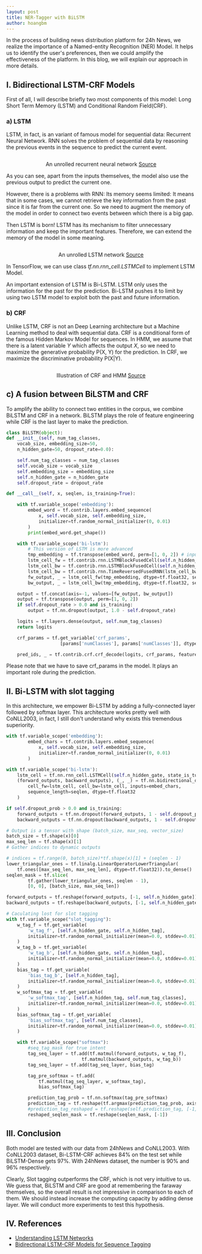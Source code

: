 ```yaml
---
layout: post
title: NER-Tagger with BiLSTM
author: hoangbm
---
```

In the process of building news distribution platform for 24h News, we realize the importance of a Named-entity Recognition (NER) Model. It helps us to identify the user's preferences, then we could amplify the effectiveness of the platform. In this blog, we will explain our approach in more details.  

## I. Bidirectional LSTM-CRF Models

First of all, I will describe briefly two most components of this model: Long Short Term Memory (LSTM) and Conditional Random Field(CRF).

### a) LSTM

LSTM, in fact, is an variant of famous model for sequential data: Recurrent Neural Network. RNN solves the problem of sequential data by reasoning the previous events in the sequence to predict the current event.

<p align="center">
 <img src="/images/ner-lstm/RNN-unrolled.png" alt="" align="middle">
 <div align="center">An unrolled recurrent neural network <a href="https://colah.github.io/posts/2015-08-Understanding-LSTMs/img/RNN-unrolled.png">Source</a></div>
</p>  

As you can see, apart from the inputs themselves, the model also use the previous output to predict the current one.

However, there is a problems with RNN: Its memory seems limited: It means that in some cases, we cannot retrieve the key information from the past since it is far from the current one. So we need to augment the memory of the model in order to connect two events between which there is a big gap.

Then LSTM is born! LSTM has its mechanism to filter unnecessary information and keep the important features. Therefore, we can extend the memory of the model in some meaning.

<p align="center">
 <img src="/images/ner-lstm/LSTM3-SimpleRNN.png" alt="" align="middle">
 <div align="center">An unrolled LSTM network <a href="https://colah.github.io/posts/2015-08-Understanding-LSTMs/img/LSTM3-SimpleRNN.png">Source</a></div>
</p>  

In TensorFlow, we can use class *tf.nn.rnn_cell.LSTMCell* to implement LSTM Model.

An important extension of LSTM is Bi-LSTM. LSTM only uses the information for the past for the prediction. Bi-LSTM pushes it to limit by using two LSTM model to exploit both the past and future information.

### b) CRF

Unlike LSTM, CRF is not an Deep Learning architecture but a Machine Learning method to deal with sequential data. CRF is a conditional form of the famous Hidden Markov Model for sequences.
In HMM, we assume that there is a latent variable *Y* which affects the output *X*, so we need to maximize the generative probability P(X, Y) for the prediction. In CRF, we maximize the discriminative probability P(X|Y).

<p align="center">
 <img src="/images/ner-lstm/khcnl.png" alt="" align="middle">
 <div align="center"> Illustration of CRF and HMM <a href="https://www.research.ed.ac.uk/portal/files/10482724/crftut_fnt.pdf">Source</a></div>
</p>

## c) A fusion between BiLSTM and CRF

To amplify the ability to connect two entities in the corpus, we combine BiLSTM and CRF in a network. BiLSTM plays the role of feature engineering while CRF is the last layer to make the prediction.

```python
class BiLSTM(object):
def __init__(self, num_tag_classes,
    vocab_size, embedding_size=50,
    n_hidden_gate=50, dropout_rate=0.0):

    self.num_tag_classes = num_tag_classes
    self.vocab_size = vocab_size
    self.embedding_size = embedding_size
    self.n_hidden_gate = n_hidden_gate
    self.dropout_rate = dropout_rate

def __call__(self, x, seqlen, is_training=True):

    with tf.variable_scope('embedding'):
        embed_word = tf.contrib.layers.embed_sequence(
            x, self.vocab_size, self.embedding_size,
            initializer=tf.random_normal_initializer(0, 0.01)
        )
        print(embed_word.get_shape())

    with tf.variable_scope('bi-lstm'):
        # This version of LSTM is more advanced
        tmp_embedding = tf.transpose(embed_word, perm=[1, 0, 2]) # input for LSTMBlockFusedCell must be in shape [max_steps, batch_size, input_size]
        lstm_cell_fw = tf.contrib.rnn.LSTMBlockFusedCell(self.n_hidden_gate)
        lstm_cell_bw = tf.contrib.rnn.LSTMBlockFusedCell(self.n_hidden_gate) # Not sure if it is necessary
        lstm_cell_bw = tf.contrib.rnn.TimeReversedFusedRNN(lstm_cell_bw)
        fw_output, _ = lstm_cell_fw(tmp_embedding, dtype=tf.float32, sequence_length=seqlen)
        bw_output, _ = lstm_cell_bw(tmp_embedding, dtype=tf.float32, sequence_length=seqlen)

    output = tf.concat(axis=-1, values=[fw_output, bw_output])
    output = tf.transpose(output, perm=[1, 0, 2])
    if self.dropout_rate > 0.0 and is_training:
        output = tf.nn.dropout(output, 1.0 - self.dropout_rate)

    logits = tf.layers.dense(output, self.num_tag_classes)
    return logits
```

```python
    crf_params = tf.get_variable('crf_params',
                    [params['numClasses'], params['numClasses']], dtype=tf.float32)

    pred_ids, _ = tf.contrib.crf.crf_decode(logits, crf_params, features['seqlen'])
```

Please note that we have to save crf_params in the model. It plays an important role during the prediction.

## II. Bi-LSTM with slot tagging

In this architecture, we empower Bi-LSTM by adding a fully-connected layer followed by softmax layer. This architecture works pretty well with CoNLL2003, in fact, I still don't understand why exists this tremendous superiority.

```python
with tf.variable_scope('embedding'):
        embed_chars = tf.contrib.layers.embed_sequence(
            x, self.vocab_size, self.embedding_size,
            initializer=tf.random_normal_initializer(0, 0.01)
        )

with tf.variable_scope('bi-lstm'):
    lstm_cell = tf.nn.rnn_cell.LSTMCell(self.n_hidden_gate, state_is_tuple=True)
    (forward_outputs, backward_outputs), (_, _) = tf.nn.bidirectional_dynamic_rnn(
        cell_fw=lstm_cell, cell_bw=lstm_cell, inputs=embed_chars,
        sequence_length=seqlen, dtype=tf.float32
    )

if self.dropout_prob > 0.0 and is_training:
    forward_outputs = tf.nn.dropout(forward_outputs, 1 - self.dropout_prob)
    backward_outputs = tf.nn.dropout(backward_outputs, 1 - self.dropout_prob)

# Output is a tensor with shape (batch_size, max_seq, vector_size)
batch_size = tf.shape(x)[0]
max_seq_len = tf.shape(x)[1]
# Gather indices to dynamic outputs

# indices = tf.range(0, batch_size)*tf.shape(x)[1] + (seqlen - 1)
lower_triangular_ones = tf.linalg.LinearOperatorLowerTriangular(
    tf.ones([max_seq_len, max_seq_len], dtype=tf.float32)).to_dense()
seqlen_mask = tf.slice(
        tf.gather(lower_triangular_ones, seqlen - 1),
        [0, 0], [batch_size, max_seq_len])

forward_outputs = tf.reshape(forward_outputs, [-1, self.n_hidden_gate])
backward_outputs = tf.reshape(backward_outputs, [-1, self.n_hidden_gate])

# Caculating lost for slot tagging
with tf.variable_scope("slot_tagging"):
    w_tag_f = tf.get_variable(
        'w_tag_f', [self.n_hidden_gate, self.n_hidden_tag],
        initializer=tf.random_normal_initializer(mean=0.0, stddev=0.01)
    )
    w_tag_b = tf.get_variable(
        'w_tag_b', [self.n_hidden_gate, self.n_hidden_tag],
        initializer=tf.random_normal_initializer(mean=0.0, stddev=0.01)
    )
    bias_tag = tf.get_variable(
        'bias_tag_b', [self.n_hidden_tag],
        initializer=tf.random_normal_initializer(mean=0.0, stddev=0.01)
    )
    w_softmax_tag = tf.get_variable(
        'w_softmax_tag', [self.n_hidden_tag, self.num_tag_classes],
        initializer=tf.random_normal_initializer(mean=0.0, stddev=0.01)
    )
    bias_softmax_tag = tf.get_variable(
        'bias_softmax_tag', [self.num_tag_classes],
        initializer=tf.random_normal_initializer(mean=0.0, stddev=0.01)
    )

    with tf.variable_scope("softmax"):
        #seq_tag_mask for true intent
        tag_seq_layer = tf.add(tf.matmul(forward_outputs, w_tag_f),
                            tf.matmul(backward_outputs, w_tag_b))
        tag_seq_layer = tf.add(tag_seq_layer, bias_tag)

        tag_pre_softmax = tf.add(
            tf.matmul(tag_seq_layer, w_softmax_tag),
            bias_softmax_tag)

        prediction_tag_prob = tf.nn.softmax(tag_pre_softmax)
        prediction_tag = tf.reshape(tf.argmax(prediction_tag_prob, axis=1), [batch_size,-1])
        #prediction_tag_reshaped = tf.reshape(self.prediction_tag, [-1, self.input_info['num_tag_classes']])
        reshaped_seqlen_mask = tf.reshape(seqlen_mask, [-1])
```

## III. Conclusion

Both model are tested with our data from 24hNews and CoNLL2003. With CoNLL2003 dataset, Bi-LSTM-CRF achieves 84% on the test set while BiLSTM-Dense gets 97%.
With 24hNews dataset, the number is 90% and 96% respectively.

Clearly, Slot tagging outperforms the CRF, which is not very intuitive to us. We guess that, BiLSTM and CRF are good at remembering the faraway themselves, so the overall result is not impressive in comparison to each of them. We should instead increase the computing capacity by adding dense layer. We will conduct more experiments to test this hypothesis.

## IV. References

- [Understanding LSTM Networks](https://colah.github.io/posts/2015-08-Understanding-LSTMs/)
- [Bidirectional LSTM-CRF Models for Sequence Tagging](https://arxiv.org/pdf/1508.01991.pdf)
